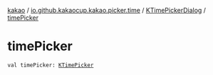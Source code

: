 [kakao](../../index.md) / [io.github.kakaocup.kakao.picker.time](../index.md) / [KTimePickerDialog](index.md) / [timePicker](./time-picker.md)

# timePicker

`val timePicker: `[`KTimePicker`](../-k-time-picker/index.md)